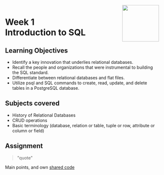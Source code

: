 <a href="../">
  <img src="/img/Database_Design_and_Basic_SQL_in_PostgreSQL_logo.avif" width="120" align="right">
</a>

# Week 1 <br> Introduction to SQL

## Learning Objectives
- Identify a key innovation that underlies relational databases.
- Recall the people and organizations that were instrumental to building the SQL standard.
- Differentiate between relational databases and flat files.
- Utilize psql and SQL commands to create, read, update, and delete tables in a PostgreSQL database.

## Subjects covered
- History of Relational Databases
- CRUD operations
- Basic terminology (database, relation or table, tuple or row, attribute or column or field)

## Assignment

>"quote"

Main points, and own [shared code](./code.language) 
